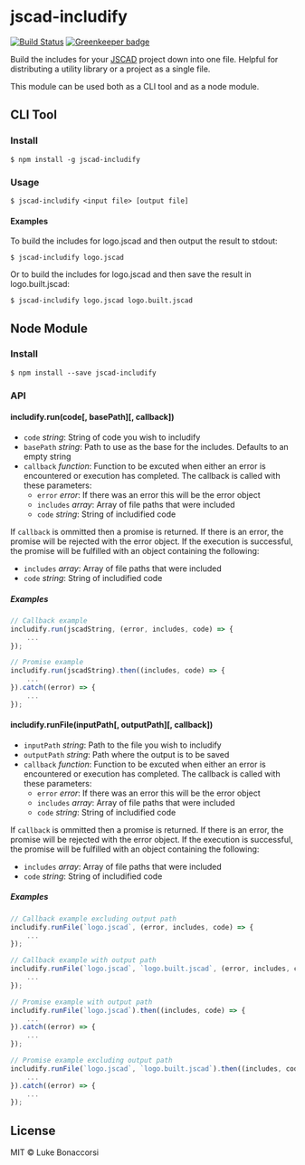 # jscad-includify
[![Build Status](https://travis-ci.org/lukeb-uk/jscad-includify.svg?branch=master)](https://travis-ci.org/lukeb-uk/jscad-includify) [![Greenkeeper badge](https://badges.greenkeeper.io/lukeb-uk/jscad-includify.svg)](https://greenkeeper.io/)

Build the includes for your [JSCAD](https://github.com/jscad/OpenJSCAD.org) project down into one file. Helpful for distributing a utility library or a project as a single file.

This module can be used both as a CLI tool and as a node module.

## CLI Tool

### Install

```
$ npm install -g jscad-includify
```

### Usage

```
$ jscad-includify <input file> [output file]
```
#### Examples
To build the includes for logo.jscad and then output the result to stdout:
```
$ jscad-includify logo.jscad
```
Or to build the includes for logo.jscad and then save the result in logo.built.jscad:
```
$ jscad-includify logo.jscad logo.built.jscad
```

## Node Module

### Install

```
$ npm install --save jscad-includify
```

### API

#### includify.run(code[, basePath][, callback])

- `code` _string_: String of code you wish to includify
- `basePath` _string_: Path to use as the base for the includes. Defaults to an empty string
- `callback` _function_: Function to be excuted when either an error is encountered or execution has completed. The callback is called with these parameters:
    - `error` _error_: If there was an error this will be the error object
    - `includes` _array_: Array of file paths that were included
    - `code` _string_: String of includified code 

If `callback` is ommitted then a promise is returned. If there is an error, the promise will be rejected with the error object. If the execution is successful, the promise will be fulfilled with an object containing the following:
- `includes` _array_: Array of file paths that were included
- `code` _string_: String of includified code

##### Examples
```js
// Callback example
includify.run(jscadString, (error, includes, code) => {
    ...
});

// Promise example
includify.run(jscadString).then((includes, code) => {
    ...
}).catch((error) => {
    ...
});
```

#### includify.runFile(inputPath[, outputPath][, callback])

- `inputPath` _string_: Path to the file you wish to includify
- `outputPath` _string_: Path where the output is to be saved
- `callback` _function_: Function to be excuted when either an error is encountered or execution has completed. The callback is called with these parameters:
    - `error` _error_: If there was an error this will be the error object
    - `includes` _array_: Array of file paths that were included
    - `code` _string_: String of includified code

If `callback` is ommitted then a promise is returned. If there is an error, the promise will be rejected with the error object. If the execution is successful, the promise will be fulfilled with an object containing the following:
- `includes` _array_: Array of file paths that were included
- `code` _string_: String of includified code

##### Examples
```js
// Callback example excluding output path
includify.runFile(`logo.jscad`, (error, includes, code) => {
    ...
});

// Callback example with output path
includify.runFile(`logo.jscad`, `logo.built.jscad`, (error, includes, code) => {
    ...
});

// Promise example with output path
includify.runFile(`logo.jscad`).then((includes, code) => {
    ...
}).catch((error) => {
    ...
});

// Promise example excluding output path
includify.runFile(`logo.jscad`, `logo.built.jscad`).then((includes, code) => {
    ...
}).catch((error) => {
    ...
});
```

## License
MIT © Luke Bonaccorsi
